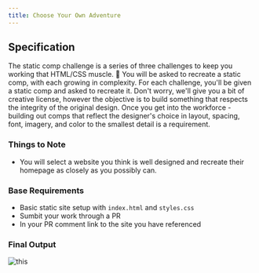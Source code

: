 ```yaml
---
title: Choose Your Own Adventure
---
```


## Specification
The static comp challenge is a series of three challenges to keep you working that HTML/CSS muscle. :muscle: You will be asked to recreate a static comp, with each growing in complexity. For each challenge, you'll be given a static comp and asked to recreate it. Don't worry, we'll give you a bit of creative license, however the objective is to build something that respects the integrity of the original design. Once you get into the workforce - building out comps that reflect the designer's choice in layout, spacing, font, imagery, and color to the smallest detail is a requirement.

### Things to Note
 - You will select a website you think is well designed and recreate their homepage as closely as you possibly can.

### Base Requirements

  - Basic static site setup with `index.html` and `styles.css`
  - Sumbit your work through a PR
  - In your PR comment link to the site you have referenced

### Final Output

![this](output.png)
